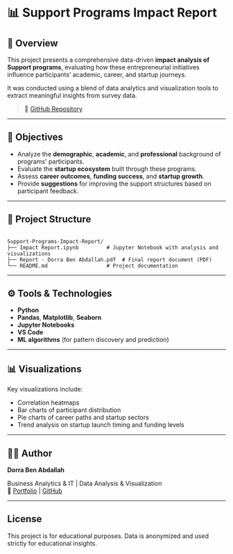 # 📊 Support Programs Impact Report

## 📌 Overview

This project presents a comprehensive data-driven **impact analysis of Support programs**, evaluating how these entrepreneurial initiatives influence participants’ academic, career, and startup journeys.

It was conducted using a blend of data analytics and visualization tools to extract meaningful insights from survey data.

> 🔗 [GitHub Repository](https://github.com/Celiandorra/Support-Programs-Impact-Report)

---

## 🎯 Objectives

- Analyze the **demographic**, **academic**, and **professional** background of programs' participants.
- Evaluate the **startup ecosystem** built through these programs.
- Assess **career outcomes**, **funding success**, and **startup growth**.
- Provide **suggestions** for improving the support structures based on participant feedback.

---

## 📂 Project Structure

```

Support-Programs-Impact-Report/
├── Impact Report.ipynb         # Jupyter Notebook with analysis and visualizations
├── Report - Dorra Ben Abdallah.pdf  # Final report document (PDF)
└── README.md                   # Project documentation

```

---

## ⚙️ Tools & Technologies

- **Python**
- **Pandas**, **Matplotlib**, **Seaborn**
- **Jupyter Notebooks**
- **VS Code**
- **ML algorithms** (for pattern discovery and prediction)

---

## 📊 Visualizations

Key visualizations include:
- Correlation heatmaps
- Bar charts of participant distribution
- Pie charts of career paths and startup sectors
- Trend analysis on startup launch timing and funding levels

---

## 👩‍💻 Author

**Dorra Ben Abdallah**  

Business Analytics & IT | Data Analysis & Visualization  
🔗 [Portfolio](https://dorraba.tn) | [GitHub](https://github.com/Celiandorra)

---

## License

This project is for educational purposes. Data is anonymized and used strictly for educational insights.
```
